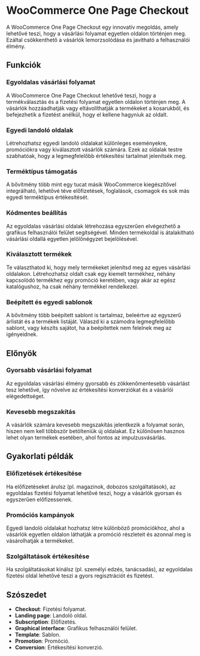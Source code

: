 # WooCommerce One Page Checkout

A WooCommerce One Page Checkout egy innovatív megoldás, amely lehetővé teszi, hogy a vásárlási folyamat egyetlen oldalon történjen meg. Ezáltal csökkenthető a vásárlók lemorzsolódása és javítható a felhasználói élmény.

## Funkciók

### Egyoldalas vásárlási folyamat
A WooCommerce One Page Checkout lehetővé teszi, hogy a termékválasztás és a fizetési folyamat egyetlen oldalon történjen meg. A vásárlók hozzáadhatják vagy eltávolíthatják a termékeket a kosarukból, és befejezhetik a fizetést anélkül, hogy el kellene hagyniuk az oldalt.

### Egyedi landoló oldalak
Létrehozhatsz egyedi landoló oldalakat különleges eseményekre, promóciókra vagy kiválasztott vásárlók számára. Ezek az oldalak testre szabhatóak, hogy a legmegfelelőbb értékesítési tartalmat jelenítsék meg.

### Terméktípus támogatás
A bővítmény több mint egy tucat másik WooCommerce kiegészítővel integrálható, lehetővé téve előfizetések, foglalások, csomagok és sok más egyedi terméktípus értékesítését.

### Kódmentes beállítás
Az egyoldalas vásárlási oldalak létrehozása egyszerűen elvégezhető a grafikus felhasználói felület segítségével. Minden termékoldal is átalakítható vásárlási oldallá egyetlen jelölőnégyzet bejelölésével.

### Kiválasztott termékek
Te választhatod ki, hogy mely termékeket jelenítsd meg az egyes vásárlási oldalakon. Létrehozhatsz oldalt csak egy kiemelt termékhez, néhány kapcsolódó termékhez egy promóció keretében, vagy akár az egész katalógushoz, ha csak néhány termékkel rendelkezel.

### Beépített és egyedi sablonok
A bővítmény több beépített sablont is tartalmaz, beleértve az egyszerű árlistát és a termékek listáját. Válaszd ki a számodra legmegfelelőbb sablont, vagy készíts sajátot, ha a beépítettek nem felelnek meg az igényeidnek.

## Előnyök

### Gyorsabb vásárlási folyamat
Az egyoldalas vásárlási élmény gyorsabb és zökkenőmentesebb vásárlást tesz lehetővé, így növelve az értékesítési konverziókat és a vásárlói elégedettséget.

### Kevesebb megszakítás
A vásárlók számára kevesebb megszakítás jelentkezik a folyamat során, hiszen nem kell többször betölteniük új oldalakat. Ez különösen hasznos lehet olyan termékek esetében, ahol fontos az impulzusvásárlás.

## Gyakorlati példák

### Előfizetések értékesítése
Ha előfizetéseket árulsz (pl. magazinok, dobozos szolgáltatások), az egyoldalas fizetési folyamat lehetővé teszi, hogy a vásárlók gyorsan és egyszerűen előfizessenek.

### Promóciós kampányok
Egyedi landoló oldalakat hozhatsz létre különböző promóciókhoz, ahol a vásárlók egyetlen oldalon láthatják a promóció részleteit és azonnal meg is vásárolhatják a termékeket.

### Szolgáltatások értékesítése
Ha szolgáltatásokat kínálsz (pl. személyi edzés, tanácsadás), az egyoldalas fizetési oldal lehetővé teszi a gyors regisztrációt és fizetést.

## Szószedet

- **Checkout**: Fizetési folyamat.
- **Landing page**: Landoló oldal.
- **Subscription**: Előfizetés.
- **Graphical interface**: Grafikus felhasználói felület.
- **Template**: Sablon.
- **Promotion**: Promóció.
- **Conversion**: Értékesítési konverzió.